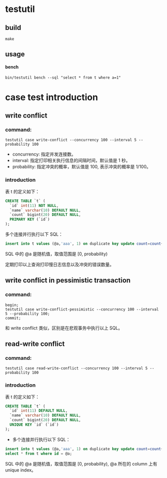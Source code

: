 # testutil

## build

```shell
make
```

## usage

#### bench

```shell
bin/testutil bench --sql "select * from t where a=1"
```
# case test introduction

## write conflict

### command: 

```shell
testutil case write-conflict --concurrency 100 --interval 5 --probability 100
```

- concurrency: 指定并发连接数。
- interval: 指定打印相关执行信息的间隔时间，默认值是 1 秒。
- probability: 指定冲突的概率，默认值是 100, 表示冲突的概率是 1/100。

### introduction

表 t 的定义如下：

```sql
CREATE TABLE `t` (
  `id` int(11) NOT NULL,
  `name` varchar(10) DEFAULT NULL,
  `count` bigint(20) DEFAULT NULL,
  PRIMARY KEY (`id`)
);
```

多个连接并行执行以下 SQL：

```sql
insert into t values (@a,'aaa', 1) on duplicate key update count=count+1;  
```
SQL 中的 @a 是随机值，取值范围是 [0, probability)

定期打印以上查询打印慢日志信息以及冲突的错误数量。


## write conflict in pessimistic transaction

### command: 

```shell
begin;
testutil case write-conflict-pessimistic --concurrency 100 --interval 5 --probability 100;
commit;
```

和 write conflict 类似，区别是在悲观事务中执行以上 SQL。

## read-write conflict

### command: 

```shell
testutil case read-write-conflict --concurrency 100 --interval 5 --probability 100
```

### introduction

表 t 的定义如下：

```sql
CREATE TABLE `t` (
  `id` int(11) DEFAULT NULL,
  `name` varchar(10) DEFAULT NULL,
  `count` bigint(20) DEFAULT NULL,
  UNIQUE KEY `id` (`id`)
);
```

- 多个连接并行执行以下 SQL：

```sql
insert into t values (@a,'aaa', 1) on duplicate key update count=count+1;  
select * from t where id = @a;
```

SQL 中的 @a 是随机值，取值范围是 [0, probability), @a 所在的 column 上有 unique index。




